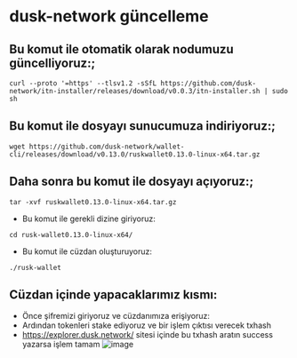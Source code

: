# dusk-network güncelleme
## Bu komut ile otomatik olarak nodumuzu güncelliyoruz:;
```
curl --proto '=https' --tlsv1.2 -sSfL https://github.com/dusk-network/itn-installer/releases/download/v0.0.3/itn-installer.sh | sudo sh
```
## Bu komut ile dosyayı sunucumuza indiriyoruz:;
```
wget https://github.com/dusk-network/wallet-cli/releases/download/v0.13.0/ruskwallet0.13.0-linux-x64.tar.gz
```
## Daha sonra bu komut ile dosyayı açıyoruz:;

```
tar -xvf ruskwallet0.13.0-linux-x64.tar.gz
```

 * Bu komut ile gerekli dizine giriyoruz:

```
cd rusk-wallet0.13.0-linux-x64/
```
* Bu komut ile cüzdan oluşturuyoruz:
```
./rusk-wallet
```
## Cüzdan içinde yapacaklarımız kısmı:

* Önce şifremizi giriyoruz ve cüzdanımıza erişiyoruz:
* Ardından tokenleri stake ediyoruz ve bir işlem çıktısı verecek txhash
* https://explorer.dusk.network/ sitesi içinde bu txhash aratın success yazarsa işlem tamam
![image](https://user-images.githubusercontent.com/99053148/205443991-ed5f94f1-7e9b-4b16-9449-4349fd9c8df6.png)

